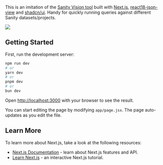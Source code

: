 This is an imitation of the [Sanity Vision tool](https://www.npmjs.com/package/@sanity/vision) built with [Next.js](https://nextjs.org/), [react18-json-view](https://www.npmjs.com/package/react18-json-view) and [shadcn/ui](https://ui.shadcn.com/). Handy for quickly running queries against different Sanity datasets/projects.

![](https://res.cloudinary.com/dpsyccfsa/image/upload/v1733588097/Sea%20Assets/paa4zkd6lsxeacikbjrv.png)

## Getting Started

First, run the development server:

```bash
npm run dev
# or
yarn dev
# or
pnpm dev
# or
bun dev
```

Open [http://localhost:3000](http://localhost:3000) with your browser to see the result.

You can start editing the page by modifying `app/page.jsx`. The page auto-updates as you edit the file.

## Learn More

To learn more about Next.js, take a look at the following resources:

- [Next.js Documentation](https://nextjs.org/docs) - learn about Next.js features and API.
- [Learn Next.js](https://nextjs.org/learn) - an interactive Next.js tutorial.
